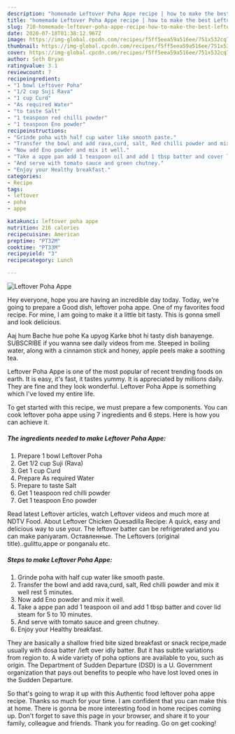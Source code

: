 ```yaml
---
description: "homemade Leftover Poha Appe recipe | how to make the best Leftover Poha Appe"
title: "homemade Leftover Poha Appe recipe | how to make the best Leftover Poha Appe"
slug: 710-homemade-leftover-poha-appe-recipe-how-to-make-the-best-leftover-poha-appe
date: 2020-07-18T01:38:12.967Z
image: https://img-global.cpcdn.com/recipes/f5ff5eea59a516ee/751x532cq70/leftover-poha-appe-recipe-main-photo.jpg
thumbnail: https://img-global.cpcdn.com/recipes/f5ff5eea59a516ee/751x532cq70/leftover-poha-appe-recipe-main-photo.jpg
cover: https://img-global.cpcdn.com/recipes/f5ff5eea59a516ee/751x532cq70/leftover-poha-appe-recipe-main-photo.jpg
author: Seth Bryan
ratingvalue: 3.1
reviewcount: 7
recipeingredient:
- "1 bowl Leftover Poha"
- "1/2 cup Suji Rava"
- "1 cup Curd"
- "As required Water"
- "to taste Salt"
- "1 teaspoon red chilli powder"
- "1 teaspoon Eno powder"
recipeinstructions:
- "Grinde poha with half cup water like smooth paste."
- "Transfer the bowl and add rava,curd, salt, Red chilli powder and mix it well rest 5 minutes."
- "Now add Eno powder and mix it well."
- "Take a appe pan add 1 teaspoon oil and add 1 tbsp batter and cover lid steam for 5 to 10 minutes."
- "And serve with tomato sauce and green chutney."
- "Enjoy your Healthy breakfast."
categories:
- Recipe
tags:
- leftover
- poha
- appe

katakunci: leftover poha appe 
nutrition: 216 calories
recipecuisine: American
preptime: "PT32M"
cooktime: "PT33M"
recipeyield: "3"
recipecategory: Lunch

---
```



![Leftover Poha Appe](https://img-global.cpcdn.com/recipes/f5ff5eea59a516ee/751x532cq70/leftover-poha-appe-recipe-main-photo.jpg)

Hey everyone, hope you are having an incredible day today. Today, we're going to prepare a Good dish, leftover poha appe. One of my favorites food recipe. For mine, I am going to make it a little bit tasty. This is gonna smell and look delicious.

Aaj hum Bache hue pohe Ka upyog Karke bhot hi tasty dish banayenge. SUBSCRIBE if you wanna see daily videos from me. Steeped in boiling water, along with a cinnamon stick and honey, apple peels make a soothing tea.

Leftover Poha Appe is one of the most popular of recent trending foods on earth. It is easy, it's fast, it tastes yummy. It is appreciated by millions daily. They are fine and they look wonderful. Leftover Poha Appe is something which I've loved my entire life.


To get started with this recipe, we must prepare a few components. You can cook leftover poha appe using 7 ingredients and 6 steps. Here is how you can achieve it.

<!--inarticleads1-->

##### The ingredients needed to make Leftover Poha Appe:

1. Prepare 1 bowl Leftover Poha
1. Get 1/2 cup Suji (Rava)
1. Get 1 cup Curd
1. Prepare As required Water
1. Prepare to taste Salt
1. Get 1 teaspoon red chilli powder
1. Get 1 teaspoon Eno powder


Read latest Leftover articles, watch Leftover videos and much more at NDTV Food. About Leftover Chicken Quesadilla Recipe: A quick, easy and delicious way to use your. The leftover batter can be refrigerated and you can make paniyaram. Оставленные. The Leftovers (original title)..gulittu,appe or ponganalu etc. 

<!--inarticleads2-->

##### Steps to make Leftover Poha Appe:

1. Grinde poha with half cup water like smooth paste.
1. Transfer the bowl and add rava,curd, salt, Red chilli powder and mix it well rest 5 minutes.
1. Now add Eno powder and mix it well.
1. Take a appe pan add 1 teaspoon oil and add 1 tbsp batter and cover lid steam for 5 to 10 minutes.
1. And serve with tomato sauce and green chutney.
1. Enjoy your Healthy breakfast.


They are basically a shallow fried bite sized breakfast or snack recipe,made usually with dosa batter /left over idly batter. But it has subtle variations from region to. A wide variety of poha options are available to you, such as origin. The Department of Sudden Departure (DSD) is a U. Government organization that pays out benefits to people who have lost loved ones in the Sudden Departure. 

So that's going to wrap it up with this Authentic food leftover poha appe recipe. Thanks so much for your time. I am confident that you can make this at home. There is gonna be more interesting food in home recipes coming up. Don't forget to save this page in your browser, and share it to your family, colleague and friends. Thank you for reading. Go on get cooking!
